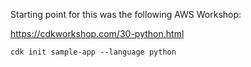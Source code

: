 

Starting point for this was the following AWS Workshop:

https://cdkworkshop.com/30-python.html

```
cdk init sample-app --language python
```

